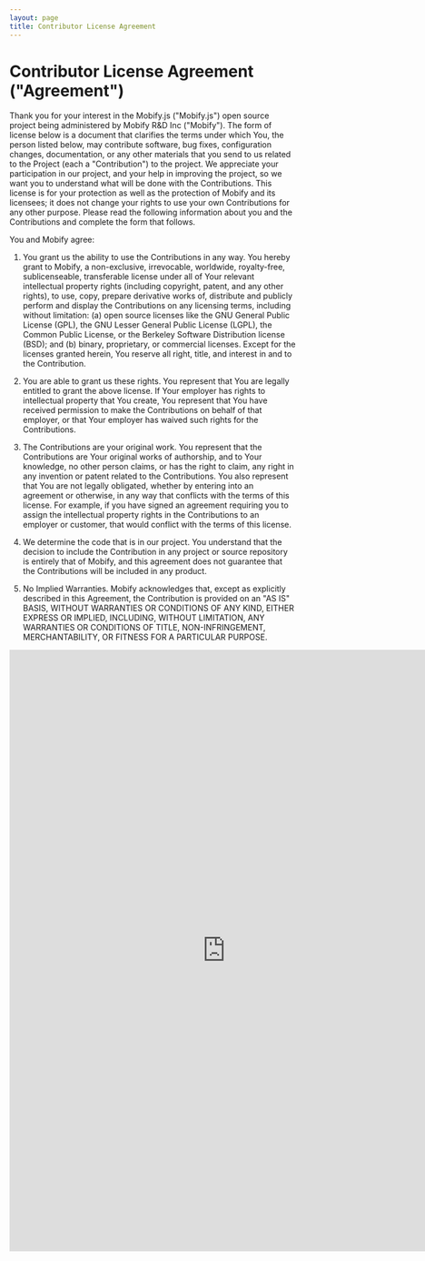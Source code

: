 ```yaml
---
layout: page
title: Contributor License Agreement
---
```


# Contributor License Agreement ("Agreement")

Thank you for your interest in the Mobify.js ("Mobify.js") open source
project being administered by Mobify R&D Inc ("Mobify"). The form of
license below is a document that clarifies the terms under which You,
the person listed below, may contribute software, bug fixes,
configuration changes, documentation, or any other materials that you
send to us related to the Project (each a "Contribution") to the
project. We appreciate your participation in our project, and your
help in improving the project, so we want you to understand what will
be done with the Contributions. This license is for your protection as
well as the protection of Mobify and its licensees; it does not change
your rights to use your own Contributions for any other
purpose. Please read the following information about you and the
Contributions and complete the form that follows.

You and Mobify agree:

1. You grant us the ability to use the Contributions in any way.  You
hereby grant to Mobify, a non-exclusive, irrevocable, worldwide,
royalty-free, sublicenseable, transferable license under all of Your
relevant intellectual property rights (including copyright, patent,
and any other rights), to use, copy, prepare derivative works of,
distribute and publicly perform and display the Contributions on any
licensing terms, including without limitation: (a) open source
licenses like the GNU General Public License (GPL), the GNU Lesser
General Public License (LGPL), the Common Public License, or the
Berkeley Software Distribution license (BSD); and (b) binary,
proprietary, or commercial licenses.  Except for the licenses granted
herein, You reserve all right, title, and interest in and to the
Contribution.

2. You are able to grant us these rights.  You represent
that You are legally entitled to grant the above license.
If Your employer has rights to intellectual property that
You create, You represent that You have received permission
to make the Contributions on behalf of that employer, or
that Your employer has waived such rights for the
Contributions.

3. The Contributions are your original work.  You represent
that the Contributions are Your original works of
authorship, and to Your knowledge, no other person claims,
or has the right to claim, any right in any invention or
patent related to the Contributions.  You also represent
that You are not legally obligated, whether by entering into
an agreement or otherwise, in any way that conflicts with
the terms of this license.  For example, if you have signed
an agreement requiring you to assign the intellectual
property rights in the Contributions to an employer or
customer, that would conflict with the terms of this
license.

4. We determine the code that is in our project.  You
understand that the decision to include the Contribution in
any project or source repository is entirely that of Mobify,
and this agreement does not guarantee that the Contributions
will be included in any product.

5. No Implied Warranties.  Mobify acknowledges that, except
as explicitly described in this Agreement, the Contribution
is provided on an &quot;AS IS&quot; BASIS, WITHOUT WARRANTIES OR
CONDITIONS OF ANY KIND, EITHER EXPRESS OR IMPLIED,
INCLUDING, WITHOUT   LIMITATION, ANY WARRANTIES OR
CONDITIONS OF TITLE, NON-INFRINGEMENT, MERCHANTABILITY, OR
FITNESS FOR A PARTICULAR PURPOSE.

<iframe src="https://docs.google.com/a/mobify.me/spreadsheet/embeddedform?formkey=dGo2V3UzWThUUXp6b0hod2F1VXFRR1E6MQ" width="760" height="1058" frameborder="0" marginheight="0" marginwidth="0">Loading...</iframe>

